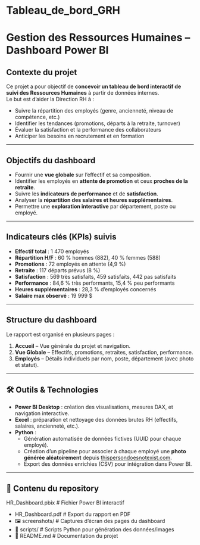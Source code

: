 # Tableau_de_bord_GRH

# Gestion des Ressources Humaines – Dashboard Power BI  

## Contexte du projet  
Ce projet a pour objectif de **concevoir un tableau de bord interactif de suivi des Ressources Humaines** à partir de données internes.  
Le but est d’aider la Direction RH à :  
- Suivre la répartition des employés (genre, ancienneté, niveau de compétence, etc.)  
- Identifier les tendances (promotions, départs à la retraite, turnover)  
- Évaluer la satisfaction et la performance des collaborateurs  
- Anticiper les besoins en recrutement et en formation  

---

## Objectifs du dashboard  
- Fournir une **vue globale** sur l’effectif et sa composition.  
- Identifier les employés en **attente de promotion** et ceux **proches de la retraite**.  
- Suivre les **indicateurs de performance** et de **satisfaction**.  
- Analyser la **répartition des salaires et heures supplémentaires**.  
- Permettre une **exploration interactive** par département, poste ou employé.  

---

## Indicateurs clés (KPIs) suivis  
- **Effectif total** : 1 470 employés  
- **Répartition H/F** : 60 % hommes (882), 40 % femmes (588)  
- **Promotions** : 72 employés en attente (4,9 %)  
- **Retraite** : 117 départs prévus (8 %)  
- **Satisfaction** : 569 très satisfaits, 459 satisfaits, 442 pas satisfaits  
- **Performance** : 84,6 % très performants, 15,4 % peu performants  
- **Heures supplémentaires** : 28,3 % d’employés concernés  
- **Salaire max observé** : 19 999 $  

---

## Structure du dashboard  
Le rapport est organisé en plusieurs pages :  

1. **Accueil** – Vue générale du projet et navigation.  
2. **Vue Globale** – Effectifs, promotions, retraites, satisfaction, performance.  
3. **Employés** – Détails individuels par nom, poste, département (avec photo et statut).  

---

## 🛠️ Outils & Technologies  
- **Power BI Desktop** : création des visualisations, mesures DAX, et navigation interactive.  
- **Excel** : préparation et nettoyage des données brutes RH (effectifs, salaires, ancienneté, etc.).  
- **Python** :  
  - Génération automatisée de données fictives (UUID pour chaque employé).  
  - Création d’un pipeline pour associer à chaque employé une **photo générée aléatoirement** depuis [thispersondoesnotexist.com](https://thispersondoesnotexist.com).  
  - Export des données enrichies (CSV) pour intégration dans Power BI.  

---

## 📂 Contenu du repository 

HR_Dashboard.pbix # Fichier Power BI interactif
- HR_Dashboard.pdf # Export du rapport en PDF
- 🖼️ screenshots/ # Captures d’écran des pages du dashboard
- 🐍 scripts/ # Scripts Python pour génération des données/images
- 📄 README.md # Documentation du projet
